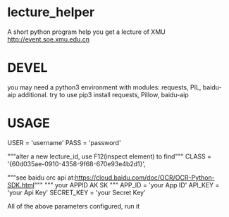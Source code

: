 # lecture_helper
A short python program help you get a lecture of XMU
http://event.soe.xmu.edu.cn

# DEVEL
you may need a python3 environment with modules: requests, PIL, baidu-aip additional.
try to use pip3 install requests, Pillow, baidu-aip

# USAGE
USER = 'username'
PASS = 'password'

"""alter a new lecture_id, use F12(inspect element) to find"""
CLASS = '{60d035ae-0910-4358-9f68-670e93e4b2d1}', 

"""see baidu orc api at:https://cloud.baidu.com/doc/OCR/OCR-Python-SDK.html"""
""" your APPID AK SK """
APP_ID = 'your App ID'
API_KEY = 'your Api Key'
SECRET_KEY = 'your Secret Key'

All of the above parameters configured, run it
